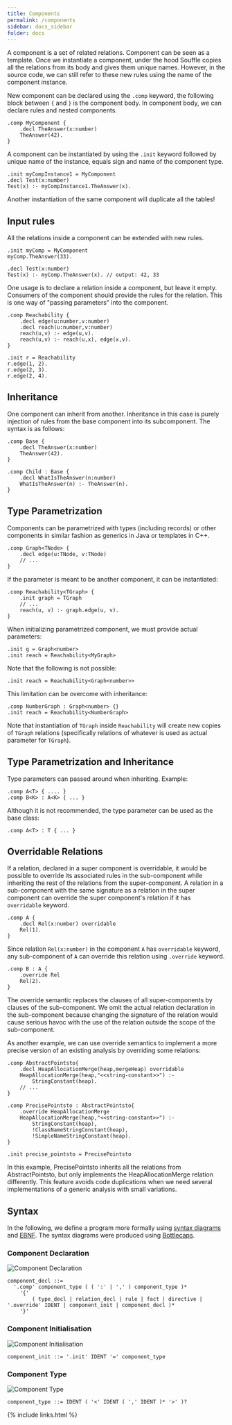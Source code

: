 ```yaml
---
title: Components
permalink: /components
sidebar: docs_sidebar
folder: docs
---
```

A component is a set of related relations. Component can be seen as a template.
Once we instantiate a component, under the hood Souffle copies all the relations from
its body and gives them unique names. However, in the source code, we can still refer to these
new rules using the name of the component instance.

New component can be declared using the `.comp` keyword, the following block between `{` and `}`
is the component body. In component body, we can declare rules and nested components.

```
.comp MyComponent {
    .decl TheAnswer(x:number)
    TheAnswer(42).
}
```

A component can be instantiated by using the `.init` keyword followed by unique
name of the instance, equals sign and name of the component type.

```
.init myCompInstance1 = MyComponent
.decl Test(x:number)
Test(x) :- myCompInstance1.TheAnswer(x).
```

Another instantiation of the same component will duplicate all the tables!

## Input rules
All the relations inside a component can be extended with new rules.

```
.init myComp = MyComponent
myComp.TheAnswer(33).

.decl Test(x:number)
Test(x) :- myComp.TheAnswer(x). // output: 42, 33
```

One usage is to declare a relation inside a component, but leave it empty.
Consumers of the component should provide the rules for the relation.
This is one way of "passing parameters" into the component.

```
.comp Reachability {
    .decl edge(u:number,v:number)
    .decl reach(u:number,v:number)
    reach(u,v) :- edge(u,v).
    reach(u,v) :- reach(u,x), edge(x,v).
}

.init r = Reachability
r.edge(1, 2).
r.edge(2, 3).
r.edge(2, 4).
```

## Inheritance
One component can inherit from another. Inheritance in this case is purely
injection of rules from the base component into its subcomponent. The syntax is as follows:

```
.comp Base {
    .decl TheAnswer(x:number)
    TheAnswer(42).
}

.comp Child : Base {
    .decl WhatIsTheAnswer(n:number)
    WhatIsTheAnswer(n) :- TheAnswer(n).
}
```


## Type Parametrization
Components can be parametrized with types (including records) or other components in similar fashion
as generics in Java or templates in C++.

```
.comp Graph<TNode> {
    .decl edge(u:TNode, v:TNode)
    // ...
}
```

If the parameter is meant to be another component, it can be instantiated:

```
.comp Reachability<TGraph> {
    .init graph = TGraph
    // ...
    reach(u, v) :- graph.edge(u, v).
}
```

When initializing parametrized component, we must provide actual parameters:

```
.init g = Graph<number>
.init reach = Reachability<MyGraph>
```

Note that the following is not possible:

```
.init reach = Reachability<Graph<number>>
```

This limitation can be overcome with inheritance:

```
.comp NumberGraph : Graph<number> {}
.init reach = Reachability<NumberGraph>
```

Note that instantiation of `TGraph` inside `Reachability`
will create new copies of `TGraph` relations (specifically relations
of whatever is used as actual parameter for `TGraph`).

## Type Parametrization and Inheritance
Type parameters can passed around when inheriting. Example:

```
.comp A<T> { .... }
.comp B<K> : A<K> { ... }
```

Although it is not recommended, the type parameter can be used as the base class:

```
.comp A<T> : T { ... }
```

## Overridable Relations
If a relation, declared in a super component is overridable, it would be possible to override its associated rules in the sub-component while inheriting the rest of the relations from the super-component.
A relation in a sub-component with the same signature as a relation in the super component can override the super component's relation if it has `overridable` keyword.

```
.comp A {
    .decl Rel(x:number) overridable
    Rel(1).
}
```
Since relation `Rel(x:number)` in the component `A` has `overridable` keyword, any sub-component of `A` can override this relation using `.override` keyword.

```
.comp B : A {
    .override Rel
    Rel(2).
}
```
The override semantic replaces the clauses of all super-components by clauses of the sub-component. We omit the actual relation declaration in the sub-component because changing the signature of the relation would cause serious havoc with the use of the relation outside the scope of the sub-component.

As another example, we can use override semantics to implement a more precise version of an existing analysis by overriding some relations:

```
.comp AbstractPointsto{
    .decl HeapAllocationMerge(heap,mergeHeap) overridable
    HeapAllocationMerge(heap,"<<string-constant>>") :-
        StringConstant(heap).
    // ...
}

.comp PrecisePointsto : AbstractPointsto{
    .override HeapAllocationMerge
    HeapAllocationMerge(heap,"<<string-constant>>") :-
        StringConstant(heap),
        !ClassNameStringConstant(heap),
        !SimpleNameStringConstant(heap).
}

.init precise_pointsto = PrecisePointsto
```
In this example, PrecisePointsto inherits all the relations from AbstractPointsto, but only implements the HeapAllocationMerge relation differently. This feature avoids code duplications when we need several implementations of a generic analysis with small variations.


## Syntax 
In the following, we define a program more formally using [syntax diagrams](https://en.wikipedia.org/wiki/Syntax_diagram) and [EBNF](https://en.wikipedia.org/wiki/Extended_Backus–Naur_form). The syntax diagrams were produced using [Bottlecaps](https://www.bottlecaps.de/rr/ui).

### Component Declaration

![Component Declaration](https://souffle-lang.github.io/img/component_decl.svg)

```ebnf
component_decl ::= 
  '.comp' component_type ( ( ':' | ',' ) component_type )* 
    '{' 
        ( type_decl | relation_decl | rule | fact | directive | '.override' IDENT | component_init | component_decl )* 
    '}'
```

### Component Initialisation

![Component Initialisation](https://souffle-lang.github.io/img/component_init.svg)

```ebnf
component_init ::= '.init' IDENT '=' component_type
```

### Component Type

![Component Type](https://souffle-lang.github.io/img/component_type.svg)

```ebnf
component_type ::= IDENT ( '<' IDENT ( ',' IDENT )* '>' )?
```

{% include links.html %}
